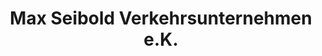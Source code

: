 ---
title: "Max Seibold Verkehrsunternehmen e.K."
url: /wegscheid/max-seibold-verkehrsunternehmen-e-k/
shop: Reisebüro
---